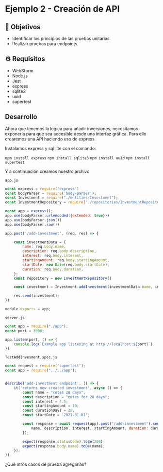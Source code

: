# Ejemplo 2 - Creación de API

## :dart: Objetivos

- Identificar los principios de las pruebas unitarias
- Realizar pruebas para endpoints

## ⚙ Requisitos

- WebStorm
- Node.js
- Jest
- express
- sqlite3
- uuid
- supertest

## Desarrollo

Ahora que tenemos la logíca para añadir inversiones, necesitamos exponerla para que sea accesible desde una interfaz
gráfica. Para ello crearemos una API haciendo uso de express.

Instalamos express y sql lite con el comando:

`npm install express`
`npm install sqlite3`
`npm install uuid`
`npm install supertest`

Y a continuación creamos nuestro archivo

`app.js`

```javascript
const express = require('express')
const bodyParser = require('body-parser');
const Investment = require("./entities/Investment");
const InvestmentRepository = require("./repositories/InvestmentRepository");

const app = express();
app.use(bodyParser.urlencoded({extended: true}))
app.use(bodyParser.json())
app.use(bodyParser.raw())

app.post('/add-investment', (req, res) => {

    const investmentData = {
        name: req.body.name,
        description: req.body.description,
        interest: req.body.interest,
        startingAmount: req.body.startingAmount,
        startDate: new Date(req.body.startDate),
        duration: req.body.duration,
    };
    const repository = new InvestmentRepository()

    const investment = Investment.addInvestment(investmentData.name, investmentData.description, investmentData.interest, investmentData.startingAmount, investmentData.startDate, investmentData.duration, repository);

    res.send(investment);
})

module.exports = app;

```

`server.js`

```javascript
const app = require("./app");
const port = 3000;

app.listen(port, () => {
    console.log(`Example app listening at http://localhost:${port}`)
})


```

`TestAddInvesment.spec.js`

```javascript
const request = require("supertest");
const app = require("../../app");


describe('add-investment endpoint', () => {
    it('returns new created investment', async () => {
        const name = "cetes 28 days";
        const description = "cetes for 28 days";
        const interest = 4.5;
        const startingAmount = 10;
        const durationDays = 28;
        const startDate = '2021-01-01';

        const response = await request(app).post("/add-investment").send({
            name, description, interest, startingAmount, duration: durationDays, startDate
        });

        expect(response.statusCode).toBe(200);
        expect(response.body.name).toBe(name);
    });
})


```

¿Qué otros casos de prueba agregarías?
